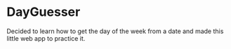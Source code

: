 # DayGuesser

Decided to learn how to get the day of the week from a date and made this little web app to practice it.